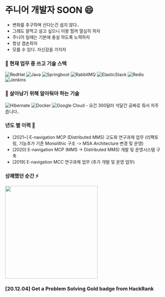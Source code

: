 # 주니어 개발자 SOON 😄
- 변화를 추구하며 산다는건 쉽지 않다..
- 그래도 잘먹고 살고 싶으니 이왕 할꺼 열심히 하자
- 주니어 일때는 기본에 충실 하도록 노력하자
- 항상 겸손하자
- 모를 수 있다. 자신감을 가지자
 
### 🔭 현재 업무 중 쓰고 기술 스택
![RedHat](https://img.shields.io/badge/-Red%20Hat%207.6-EE0000?style=falt-square&logo=Red%20Hat&logoColor=white) ![Java](https://img.shields.io/badge/-Java%201.8-007396?style=falt-square&logo=java&logoColor=white)  ![Springboot](https://img.shields.io/badge/-SpringBoot%202.4.3-6DB33F?style=falt-square&logo=spring&logoColor=white) ![RabbitMQ](https://img.shields.io/badge/-RabbitMQ%203.8.1-FF6600?style=falt-square&logo=RabbitMQ&logoColor=white) ![ElasticStack](https://img.shields.io/badge/-Elastic%20Stack%207.6.1-005571?style=falt-square&logo=elastic%20Stack&logoColor=white) ![Redis](https://img.shields.io/badge/-Redis%203.2.100-DC382D?style=falt-square&logo=Redis&logoColor=white) ![Jenkins](https://img.shields.io/badge/-Jenkins%202.277.1-D24939?style=falt-square&logo=Jenkins&logoColor=white)

### 🌱 살아남기 위해 알아둬야 하는 기술 
![Hibernate](https://img.shields.io/badge/-Hibernate-59666C?style=falt-square&logo=hibernate&logoColor=white) ![Docker](https://img.shields.io/badge/-Docker-2496ED?style=falt-square&logo=Docker&logoColor=white) 
![Google Cloud](https://img.shields.io/badge/-Google%20Cloud-4285F4?style=falt-square&logo=google%20cloud&logoColor=white) - 요건 300달러 석달간 공짜로 줘서 자주 씁니다..


### 년도 별 이력 💬

- [2021~] E-navigation MCP (Distributed MMS) 고도화 연구과제 업무 (리팩토링, 기능추가 기존 Monolithic 구조 -> MSA Architecture 변경 및 운영) <br>
- [2020] E-navigation MCP (MMS -> Distributed MMS) 개발 및 운영시스템 구축 <br>
- [2019] E-navigation MCC 연구과제 업무 (추가 개발 및 운영 업무) <br>



### 상쾌했던 순간 ⚡

<img width="300" src="https://user-images.githubusercontent.com/31875043/101166276-5b906880-367b-11eb-9502-bb9b14196250.JPG" >

### [20.12.04] Get a Problem Solving Gold badge from HackRank




<!--
**SoonMyeong/SoonMyeong** is a ✨ _special_ ✨ repository because its `README.md` (this file) appears on your GitHub profile.

Here are some ideas to get you started:

- 🔭 I’m currently working on ...
- 🌱 I’m currently learning ...
- 👯 I’m looking to collaborate on ...
- 🤔 I’m looking for help with ...
- 💬 Ask me about ...
- 📫 How to reach me: ...
- 😄 Pronouns: ...
- ⚡ Fun fact: ...
-->
